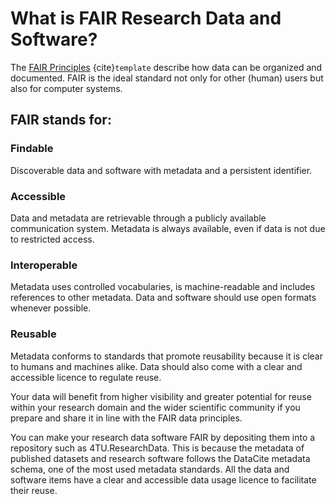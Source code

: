 # What is FAIR Research Data and Software?

The [FAIR Principles](https://www.nature.com/articles/sdata201618) {cite}`template` describe how data can be organized and documented. FAIR is the ideal standard not only for other (human) users but also for computer systems. 

## FAIR stands for:

### Findable
Discoverable data and software with metadata and a persistent identifier. 

### Accessible
Data and metadata are retrievable through a publicly available communication system.
Metadata is always available, even if data is not due to restricted access.

### Interoperable
Metadata uses controlled vocabularies, is machine-readable and includes references to other metadata. 
Data and software should use open formats whenever possible.

### Reusable 
Metadata conforms to standards that promote reusability because it is clear to humans and machines alike. 
Data should also come with a clear and accessible licence to regulate reuse.

Your data will benefit from higher visibility and greater potential for reuse within your research domain and the wider scientific community if you prepare and share it in line with the FAIR data principles. 

You can make your research data software FAIR  by depositing them into a repository such as 4TU.ResearchData. This is because the metadata of published datasets and research software follows the DataCite metadata schema, one of the most used metadata standards. All the data and software items have a clear and accessible data usage licence to facilitate their reuse.

